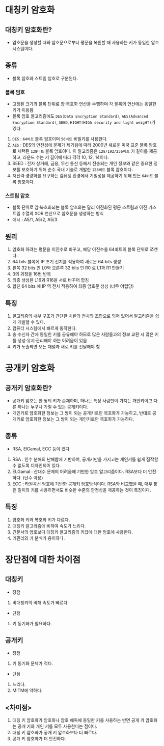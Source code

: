 # 대칭키 암호화
## 대칭키 암호화란?
+ 암호문을 생성할 때와 암호문으로부터 평문을 복원할 때 사용하는 키가 동일한 암호시스템이다.
## 종류
+ 블록 암호와 스트림 암호로 구분된다.
### 블록 암호
+ 고정된 크기의 블록 단위로 암·복호화 연산을 수행하며 각 블록의 연산에는 동일한 키가 이용됨
+ 블록 암호 알고리즘에도 `DES(Data Encryption Standard)`, `AES(Advanced Encryption Standard)`, `SEED`, `HIGHT(HIGh security and light weigHT)`가 있다.
1. `DES` : `64비트` 블록 암호이며 `56비트` 비밀키를 사용한다.
2. `AES` :  DES의 안전성에 문제가 제기됨에 따라 2000년 새로운 미국 표준 블록 암호로 채택된 `128비트` 블록 암호이다. 이 알고리즘은 `128/192/256비트` 키 길이를 제공하고, 라운드 수는 키 길이에 따라 각각 10, 12, 14이다. 
3. SEED : 전자 상거래, 금융, 무선 통신 등에서 전송되는 개인 정보와 같은 중요한 정보를 보호하기 위해 순수 국내 기술로 개발한 `128비트` 블록 암호이다.
4. 저전력·경량화를 요구하는 컴퓨팅 환경에서 기밀성을 제공하기 위해 만든 `64비트` 블록 암호이다.
### 스트림 암호
+  블록 단위로 암·복호화되는 블록 암호와는 달리 이진화된 평문 스트림과 이진 키스트림 수열의 XOR 연산으로 암호문을 생성하는 방식
+ 예시 : A5/1, A5/2, A5/3
## 원리
1. 암호화 하려는 평문을 이진수로 바꾸고, 해당 이진수를 64비트의 블록 단위로 쪼갠다.
2. 64 bits 블록에 IP 초기 전치를 적용하여 새로운 64 bits 생성
3. 왼쪽 32 bits 인 L0와 오른쪽 32 bits 인 R0 로 L1과 R1 만들기
4. 3의 과정을 16번 반복
5. 최종 생성된 L16과 R16을 서로 바꾸어 합침
6. 합친 64 bits 에 IP 역 전치 적용하여 최종 암호문 생성 (너무 어렵당)
## 특징
1. 알고리즘의 내부 구조가 간단한 치환과 전치의 조합으로 되어 있어서 알고리즘을 쉽게 개발할 수 있다.
2. 컴퓨터 시스템에서 빠르게 동작한다.
3. 송·수신자 간에 동일한 키를 공유해야 하므로 많은 사람들과의 정보 교환 시 많은 키를 생성·유지·관리해야 하는 어려움이 있음
4. 키가 노출되면 모든 채널과 새로 키를 전달해야 함
# 공개키 암호화
## 공개키 암호화란?
+ 공개키 암호는 한 쌍의 키가 존재하며, 하나는 특정 사람만이 가지는 개인키이고 다른 하나는 누구나 가질 수 있는 공개키이다.
+ 개인키로 암호화한 정보는 그 쌍이 되는 공개키로만 복호화가 가능하고, 반대로 공개키로 암호화한 정보는 그 쌍이 되는 개인키로만 복호화가 가능하다.
## 종류
+ RSA, ElGamal, ECC 등이 있다.
1. RSA : 인수 분해의 난해함에 기반하여, 공개키만을 가지고는 개인키를 쉽게 짐작할 수 없도록 디자인되어 있다.
2. ELGamal : 산대수 문제의 어려움에 기반한 암호 알고리즘이다. RSA보다 더 안전하다. (난수 이용)
3. ECC : 타원곡선 암호에 기반한 공개키 암호방식이다. RSA와 비교했을 때, 매우 짧은 길이의 키를 사용하면서도 비슷한 수준의 안정성을 제공하는 것이 특징이다.
## 특징
1. 암호화 키와 복호화 키가 다르다.
2. 대칭키 알고리즘에 비하여 속도가 느리다.
3. 긴문서의 암호보다 대칭키 알고리즘의 키값에 대한 암호에 사용한다.
4. 키관리와 키 분배가 용이하다.

# 장단점에 대한 차이점
## 대칭키 
+ 장점
1. 비대칭키의 비해 속도가 빠르다
+ 단점
1. 키 동기화가 필요하다.
## 공개키
+ 장점
1. 키 동기화 문제가 적다.
+ 단점
1. 느리다.
2. MITM에 약하다.

## <차이점>
1. 대칭 키 암호화가 암호화나 암호 해독에 동일한 키를 사용하는 반면 공개 키 암호화는 공개 키와 개인 키를 모두 사용한다는 점이다.
2. 대칭 키 암호화가 공개 키 암호화보다 더 빠르다.
3. 공개 키 암호화가 더 안전하다.